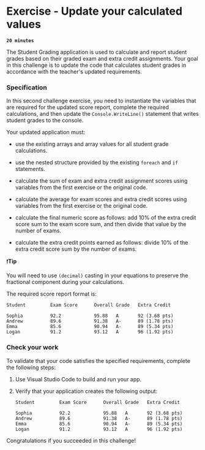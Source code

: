 # Exercise - Update your calculated values

**`20 minutes`**

The Student Grading application is used to calculate and report student grades based on their graded exam and extra credit assignments. Your goal in this challenge is to update the code that calculates student grades in accordance with the teacher's updated requirements.

### Specification

In this second challenge exercise, you need to instantiate the variables that are required for the updated score report, complete the required calculations, and then update the `Console.WriteLine()` statement that writes student grades to the console.

Your updated application must:


- use the existing arrays and array values for all student grade calculations.

- use the nested structure provided by the existing `foreach` and `if` statements.

- calculate the sum of exam and extra credit assignment scores using variables from the first exercise or the original code.

- calculate the average for exam scores and extra credit scores using variables from the first exercise or the original code.

- calculate the final numeric score as follows: add 10% of the extra credit score sum to the exam score sum, and then divide that value by the number of exams.

- calculate the extra credit points earned as follows: divide 10% of the extra credit score sum by the number of exams.

❗**Tip**

You will need to use `(decimal)` casting in your equations to preserve the fractional component during your calculations.

The required score report format is:

```
Student         Exam Score      Overall Grade   Extra Credit

Sophia          92.2            95.88   A       92 (3.68 pts)
Andrew          89.6            91.38   A-      89 (1.78 pts)
Emma            85.6            90.94   A-      89 (5.34 pts)
Logan           91.2            93.12   A       96 (1.92 pts)
```

### Check your work

To validate that your code satisfies the specified requirements, complete the following steps:

1. Use Visual Studio Code to build and run your app.

2. Verify that your application creates the following output:


     ```
     Student         Exam Score      Overall Grade   Extra Credit

     Sophia          92.2            95.88   A       92 (3.68 pts)
     Andrew          89.6            91.38   A-      89 (1.78 pts)
     Emma            85.6            90.94   A-      89 (5.34 pts)
     Logan           91.2            93.12   A       96 (1.92 pts)
     ```

Congratulations if you succeeded in this challenge!